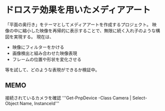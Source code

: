 # ドロステ効果を用いたメディアアート
「平面の奥行き」をテーマとしてメディアアートを作成するプロジェクト。
映像の中に縮小した映像を再帰的に表示することで、無限に続く入れ子のような構図を実現する。
現在は、
- 映像にフィルターをかける
- 画像検出と組み合わせた映像表現
- フレームの位置や形状を変化させる

等を試して、どのような表現ができるか検証中。

## MEMO
接続されているカメラを確認
'''Get-PnpDevice -Class Camera | Select-Object Name, InstanceId'''